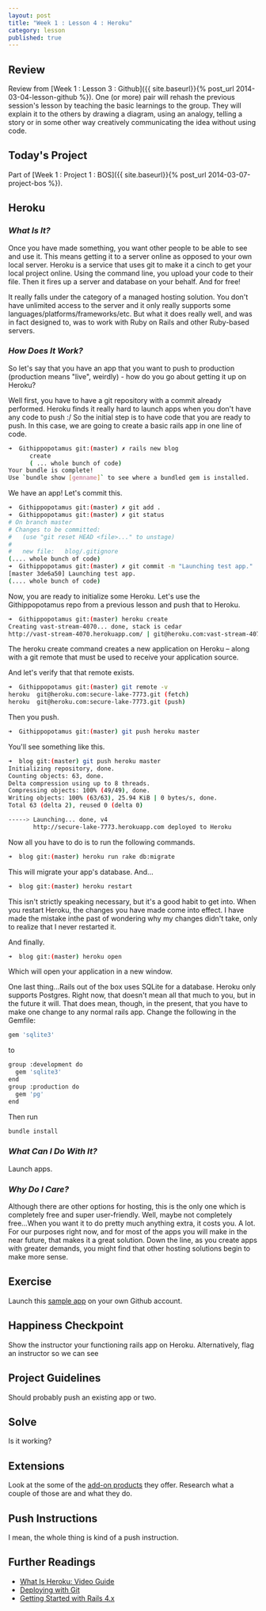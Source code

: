 ```yaml
---
layout: post
title: "Week 1 : Lesson 4 : Heroku"
category: lesson
published: true
---
```


## Review

Review from [Week 1 : Lesson 3 : Github]({{ site.baseurl}}{% post_url 2014-03-04-lesson-github %}).  One (or more) pair will rehash the previous session's lesson by teaching the basic learnings to the group.  They will explain it to the others by drawing a diagram, using an analogy, telling a story or in some other way creatively communicating the idea without using code.

## Today's Project<a name="todays-project"></a>

Part of [Week 1 : Project 1 : BOS]({{ site.baseurl}}{% post_url 2014-03-07-project-bos %}).

## Heroku

### _What Is It?_

Once you have made something, you want other people to be able to see and use it.  This means getting it to a server online as opposed to your own local server.  Heroku is a service that uses git to make it a cinch to get your local project online.  Using the command line, you upload your code to their file.  Then it fires up a server and database on your behalf. And for free! 

It really falls under the category of a managed hosting solution.  You don't have unlimited access to the server and it only really supports some languages/platforms/frameworks/etc.   But what it does really well, and was in fact designed to, was to work with Ruby on Rails and other Ruby-based servers. 

### _How Does It Work?_

So let's say that you have an app that you want to push to production (production means "live", weirdly) - how do you go about getting it up on Heroku?

Well first, you have to have a git repository with a commit already performed.  Heroku finds it really hard to launch apps when you don't have any code to push :/  So the initial step is to have code that you are ready to push.  In this case, we are going to create a basic rails app in one line of code.  

```bash
➜  Githippopotamus git:(master) ✗ rails new blog
      create 
      ( ... whole bunch of code)
Your bundle is complete!
Use `bundle show [gemname]` to see where a bundled gem is installed.
```

We have an app!  Let's commit this.

```bash
➜  Githippopotamus git:(master) ✗ git add .
➜  Githippopotamus git:(master) ✗ git status
# On branch master
# Changes to be committed:
#   (use "git reset HEAD <file>..." to unstage)
#
#	new file:   blog/.gitignore
(.... whole bunch of code)
➜  Githippopotamus git:(master) ✗ git commit -m "Launching test app."
[master 3de6a50] Launching test app.
(.... whole bunch of code)
```

Now, you are ready to initialize some Heroku. Let's use the Githippopotamus repo from a previous lesson and push that to Heroku. 

```bash
➜  Githippopotamus git:(master) heroku create
Creating vast-stream-4070... done, stack is cedar
http://vast-stream-4070.herokuapp.com/ | git@heroku.com:vast-stream-4070.git
```

The heroku create command creates a new application on Heroku – along with a git remote that must be used to receive your application source.

And let's verify that that remote exists.

```bash
➜  Githippopotamus git:(master) git remote -v
heroku	git@heroku.com:secure-lake-7773.git (fetch)
heroku	git@heroku.com:secure-lake-7773.git (push)
```

Then you push.

```bash
➜  Githippopotamus git:(master) git push heroku master
```

You'll see something like this.  

```bash
➜  blog git:(master) git push heroku master
Initializing repository, done.
Counting objects: 63, done.
Delta compression using up to 8 threads.
Compressing objects: 100% (49/49), done.
Writing objects: 100% (63/63), 25.94 KiB | 0 bytes/s, done.
Total 63 (delta 2), reused 0 (delta 0)

-----> Launching... done, v4
       http://secure-lake-7773.herokuapp.com deployed to Heroku
```

Now all you have to do is to run the following commands.

```bash
➜  blog git:(master) heroku run rake db:migrate
```

This will migrate your app's database. And...

```bash
➜  blog git:(master) heroku restart
```
This isn't strictly speaking necessary, but it's a good habit to get into.  When you restart Heroku, the changes you have made come into effect.  I have made the mistake inthe past of wondering why my changes didn't take, only to realize that I never restarted it.

And finally.

```bash
➜  blog git:(master) heroku open
```
Which will open your application in a new window.

One last thing...Rails out of the box uses SQLite for a database.  Heroku only supports Postgres.  Right now, that doesn't mean all that much to you, but in the future it will.  That does mean, though, in the present, that you have to make one change to any normal rails app.  Change the following in the Gemfile:

```bash
gem 'sqlite3'
```

to

```bash
group :development do
  gem 'sqlite3'
end
group :production do
  gem 'pg'
end
```

Then run 

```bash
bundle install
```

### _What Can I Do With It?_

Launch apps.

### _Why Do I Care?_

Although there are other options for hosting, this is the only one which is completely free and super user-friendly.  Well, maybe not completely free...When you want it to do pretty much anything extra, it costs you.  A lot.  For our purposes right now, and for most of the apps you will make in the near future, that makes it a great solution.  Down the line, as you create apps with greater demands, you might find that other hosting solutions begin to make more sense.  

## Exercise

Launch this [sample app](https://github.com/railstutorial/sample_app) on your own Github account. 

## Happiness Checkpoint

Show the instructor your functioning rails app on Heroku.  Alternatively, flag an instructor so we can see 

## Project Guidelines

Should probably push an existing app or two.

## Solve

Is it working?

## Extensions

Look at the some of the [add-on products](https://addons.heroku.com/) they offer.  Research what a couple of those are and what they do.

## Push Instructions

I mean, the whole thing is kind of a push instruction.

## Further Readings

* [What Is Heroku: Video Guide](https://www.codeschool.com/code_tv/heroku)
* [Deploying with Git](https://devcenter.heroku.com/articles/git)
* [Getting Started with Rails 4.x](https://devcenter.heroku.com/articles/getting-started-with-rails4)